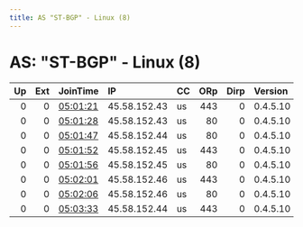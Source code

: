 ```yaml
---
title: AS "ST-BGP" - Linux (8)
---
```


# AS: "ST-BGP" - Linux (8)

|   Up |   Ext | JoinTime                                                                                            | IP           | CC   |   ORp |   Dirp | Version   | Contact                   | Nickname    |   eFamMembers |
|-----:|------:|:----------------------------------------------------------------------------------------------------|:-------------|:-----|------:|-------:|:----------|:--------------------------|:------------|--------------:|
|    0 |     0 | [05:01:21](https://metrics.torproject.org/rs.html#details/09590F5C0ABEE53EA5C598B8FDA205A067620E52) | 45.58.152.43 | us   |   443 |      0 | 0.4.5.10  | 1AKfiFWajSckVrArTVh21KkdP | leaders1    |             1 |
|    0 |     0 | [05:01:28](https://metrics.torproject.org/rs.html#details/E85C5A1D50E19D7B59B7FFBE674EA6AC1E3B8E0A) | 45.58.152.43 | us   |    80 |      0 | 0.4.5.10  | 1AKfiFWajSckVrArTVh21KkdP | leaders2    |             1 |
|    0 |     0 | [05:01:47](https://metrics.torproject.org/rs.html#details/BE18CD61E5E87B5CCB31840FF1334BA3349F44F4) | 45.58.152.44 | us   |    80 |      0 | 0.4.5.10  | 1AKfiFWajSckVrArTVh21KkdP | masters2    |             1 |
|    0 |     0 | [05:01:52](https://metrics.torproject.org/rs.html#details/96B1FB956A15FD7B44952810F27BEFE9F78C6E53) | 45.58.152.45 | us   |   443 |      0 | 0.4.5.10  | 1AKfiFWajSckVrArTVh21KkdP | captains1   |             1 |
|    0 |     0 | [05:01:56](https://metrics.torproject.org/rs.html#details/A9CC9E79887D457BB951F828EADF8CFD63DD46E7) | 45.58.152.45 | us   |    80 |      0 | 0.4.5.10  | 1AKfiFWajSckVrArTVh21KkdP | captains2   |             1 |
|    0 |     0 | [05:02:01](https://metrics.torproject.org/rs.html#details/554795322D8A7360EA21CFFB4BB07CCE9D39CF8C) | 45.58.152.46 | us   |   443 |      0 | 0.4.5.10  | 1AKfiFWajSckVrArTVh21KkdP | presidents1 |             1 |
|    0 |     0 | [05:02:06](https://metrics.torproject.org/rs.html#details/357DD4760FFA420CD2B20595A34F36BEF0C58B37) | 45.58.152.46 | us   |    80 |      0 | 0.4.5.10  | 1AKfiFWajSckVrArTVh21KkdP | presidents2 |             1 |
|    0 |     0 | [05:03:33](https://metrics.torproject.org/rs.html#details/A47DC8F6776722735A8B6F43B10FB1B15E110ADF) | 45.58.152.44 | us   |   443 |      0 | 0.4.5.10  | 1AKfiFWajSckVrArTVh21KkdP | masters1    |             1 |
